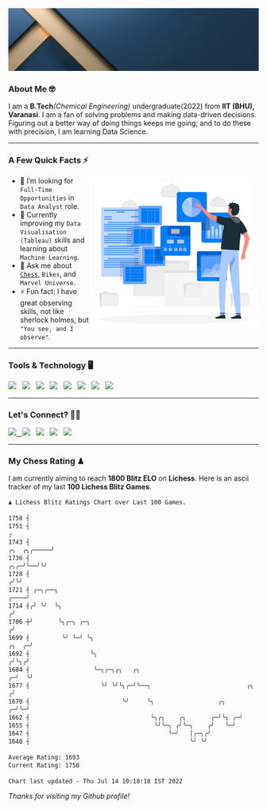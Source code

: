   <img src= "https://github.com/Laxman-Lakhan/Laxman-Lakhan/blob/master/Assets/Header.gif">

### About Me 🤓

I am a **B.Tech**_(Chemical Engineering)_ undergraduate(2022) from **IIT (BHU), Varanasi**. I am a fan of solving problems and making data-driven decisions. Figuring out a better way of doing things keeps me going; and to do these with precision, I am learning Data Science.

---

### A Few Quick Facts ⚡️
<img align="right" alt="Coding" width="340" src="https://github.com/Laxman-Lakhan/Laxman-Lakhan/blob/master/Assets/Data_Vector.jpg">   

- 🤝 I’m looking for `Full-Time Opportunities` in `Data Analyst` role.
- 📖 Currently improving my `Data Visualisation (Tableau)` skills and learning about `Machine Learning`.
- 💬 Ask me about [`Chess`](https://lichess.org/@/YourKingIsInDanger), `Bikes`, and `Marvel Universe`.
- ⚡️ Fun fact: I have great observing skills, not like sherlock holmes, but `"You see, and I observe"`.

---
### Tools & Technology 🖥

<img src="https://img.shields.io/badge/Python-white?logo=Python&logoColor=ColorName&style=ShieldStyle" /> &nbsp;
<img src="https://img.shields.io/badge/MySQL-white?logo=MySQL&logoColor=ColorName&style=ShieldStyle" /> &nbsp;
<img src="https://img.shields.io/badge/Tableau-white?logo=Tableau&logoColor=ColorName&style=ShieldStyle" /> &nbsp;
<img src="https://img.shields.io/badge/Excel-white?logo=Microsoft+Excel&logoColor=196F3D&style=ShieldStyle" /> &nbsp;
<img src="https://img.shields.io/badge/Jupyter-white?logo=Jupyter&logoColor=ColorName&style=ShieldStyle" /> &nbsp;
<img src="https://img.shields.io/badge/pandas-white?logo=Pandas&logoColor=000080&style=ShieldStyle" /> &nbsp;
<img src="https://img.shields.io/badge/numpy-white?logo=Numpy&logoColor=85C1E9&style=ShieldStyle" /> &nbsp;
<img src="https://img.shields.io/badge/scikit learn-white?logo=Scikit+Learn&logoColor=ColorName&style=ShieldStyle" /> &nbsp;



---

### Let's Connect? 🫳🏻

<a href="mailto:laxmansingh.lakhan@gmail.com"> <img src="https://img.icons8.com/fluent/48/000000/gmail.png" width="3.5%"/> &nbsp;
[<img src="https://img.icons8.com/color/48/000000/linkedin.png" width="3.5%"/>](https://www.linkedin.com/in/laxman-lakhan/)  &nbsp;
[<img src="https://img.icons8.com/fluent/48/000000/facebook-new.png" width="3.5%"/>](https://www.facebook.com/s.laxmanlakhan/)  &nbsp;
[<img src="https://img.icons8.com/fluent/48/000000/instagram-new.png" width="3.5%"/>](https://www.instagram.com/laxman.lakhan/)  &nbsp;
[<img src="https://img.icons8.com/color/48/000000/twitter.png" width="3.5%"/>](https://twitter.com/laxman__lakhan)  &nbsp;

 ---
  
### My Chess Rating ♟
  
I am currently aiming to reach **1800 Blitz ELO** on **Lichess**. Here is an ascii tracker of my last **100 Lichess Blitz Games**.

  ```
  ♟︎ 𝙻𝚒𝚌𝚑𝚎𝚜𝚜 𝙱𝚕𝚒𝚝𝚣 𝚁𝚊𝚝𝚒𝚗𝚐𝚜 𝙲𝚑𝚊𝚛𝚝 𝚘𝚟𝚎𝚛 𝙻𝚊𝚜𝚝 𝟷00 𝙶𝚊𝚖𝚎𝚜.
  
1758 ┤
1751 ┤                                                                                                  ╭
1743 ┤                                                                                      ╭╮  ╭╮╭─────╯
1736 ┤                                                                                  ╭╮╭─╯╰──╯╰╯
1728 ┤                                                                                 ╭╯╰╯
1721 ┤ ╭─╮╭──╮                                                                    ╭────╯
1714 ┤╭╯ ╰╯  ╰╮                                                                  ╭╯
1706 ┼╯       ╰╮╭─╮ ╭─╮                                                         ╭╯
1699 ┤         ╰╯ ╰─╯ ╰╮                                                  ╭╮  ╭─╯
1692 ┤                 ╰╮                                                ╭╯╰╮╭╯
1684 ┤                  ╰─╮╭─╮╭╮   ╭╮                                  ╭─╯  ╰╯
1677 ┤                    ╰╯ ╰╯╰╮╭─╯╰──╮                           ╭╮ ╭╯
1670 ┤                          ╰╯     ╰╮                  ╭╮    ╭─╯╰─╯
1662 ┤                                  ╰╮╭╮    ╭╮       ╭─╯╰╮ ╭─╯
1655 ┤                                   ╰╯╰─╮ ╭╯╰─╮    ╭╯   ╰─╯
1647 ┤                                       ╰─╯   │╭─╮╭╯
1640 ┤                                             ╰╯ ╰╯ 

Average Rating: 1693
Current Rating: 1758

Chart last updated - Thu Jul 14 10:18:18 IST 2022  
  ```
  
  
*Thanks for visiting my Github profile!*
